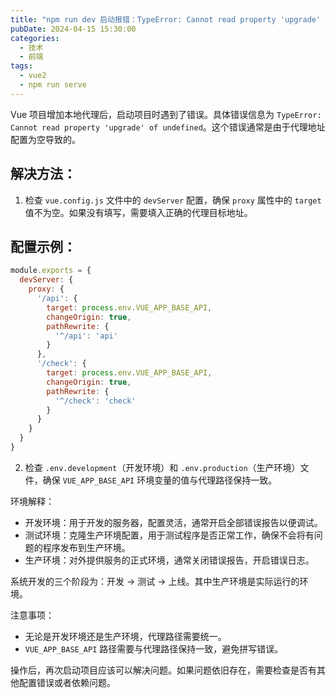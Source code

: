 ```yaml
---
title: "npm run dev 启动报错：TypeError: Cannot read property 'upgrade' of undefined"
pubDate: 2024-04-15 15:30:00
categories:
  - 技术
  - 前端
tags:
  - vue2
  - npm run serve
---
```


Vue 项目增加本地代理后，启动项目时遇到了错误。具体错误信息为 `TypeError: Cannot read property 'upgrade' of undefined`。这个错误通常是由于代理地址配置为空导致的。


## 解决方法：
1. 检查 `vue.config.js` 文件中的 `devServer` 配置，确保 `proxy` 属性中的 `target` 值不为空。如果没有填写，需要填入正确的代理目标地址。

## 配置示例：
```javascript
module.exports = {
  devServer: {
    proxy: {
      '/api': {
        target: process.env.VUE_APP_BASE_API,
        changeOrigin: true,
        pathRewrite: {
          '^/api': 'api'
        }
      },
      '/check': {
        target: process.env.VUE_APP_BASE_API,
        changeOrigin: true,
        pathRewrite: {
          '^/check': 'check'
        }
      }
    }
  }
}
```

2. 检查 `.env.development`（开发环境）和 `.env.production`（生产环境）文件，确保 `VUE_APP_BASE_API` 环境变量的值与代理路径保持一致。

环境解释：
- 开发环境：用于开发的服务器，配置灵活，通常开启全部错误报告以便调试。
- 测试环境：克隆生产环境配置，用于测试程序是否正常工作，确保不会将有问题的程序发布到生产环境。
- 生产环境：对外提供服务的正式环境，通常关闭错误报告，开启错误日志。

系统开发的三个阶段为：开发 -> 测试 -> 上线。其中生产环境是实际运行的环境。

注意事项：
- 无论是开发环境还是生产环境，代理路径需要统一。
- `VUE_APP_BASE_API` 路径需要与代理路径保持一致，避免拼写错误。

操作后，再次启动项目应该可以解决问题。如果问题依旧存在，需要检查是否有其他配置错误或者依赖问题。
